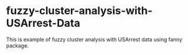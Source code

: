 # fuzzy-cluster-analysis-with-USArrest-Data
This is example of fuzzy cluster analysis with USArrest data using fanny package.
